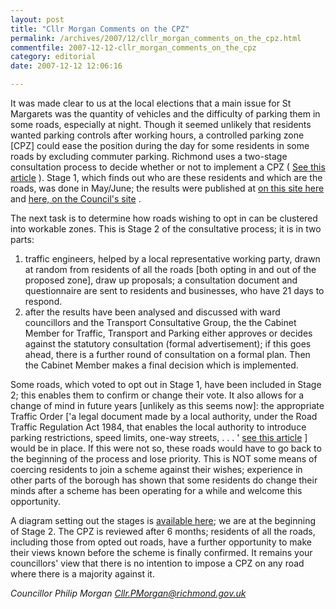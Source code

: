 ```yaml
---
layout: post
title: "Cllr Morgan Comments on the CPZ"
permalink: /archives/2007/12/cllr_morgan_comments_on_the_cpz.html
commentfile: 2007-12-12-cllr_morgan_comments_on_the_cpz
category: editorial
date: 2007-12-12 12:06:16

---
```


It was made clear to us at the local elections that a main issue for St Margarets was the quantity of vehicles and the difficulty of parking them in some roads, especially at night. Though it seemed unlikely that residents wanted parking controls after working hours, a controlled parking zone \[CPZ\] could ease the position during the day for some residents in some roads by excluding commuter parking. Richmond uses a two-stage consultation process to decide whether or not to implement a CPZ ( [See this article](http://tinyurl.com/2sflgr) ). Stage 1, which finds out who are these residents and which are the roads, was done in May/June; the results were published at [on this site here](https://stmargarets.london/archives/2007/07/cpz_results_published.html) and [here, on the Council's site](http://www.richmond.gov.uk/st_margarets_parking_study.pdf) .

The next task is to determine how roads wishing to opt in can be clustered into workable zones. This is Stage 2 of the consultative process; it is in two parts:

1.  traffic engineers, helped by a local representative working party, drawn at random from residents of all the roads \[both opting in and out of the proposed zone\], draw up proposals; a consultation document and questionnaire are sent to residents and businesses, who have 21 days to respond.
2.  after the results have been analysed and discussed with ward councillors and the Transport Consultative Group, the the Cabinet Member for Traffic, Transport and Parking either approves or decides against the statutory consultation (formal advertisement); if this goes ahead, there is a further round of consultation on a formal plan. Then the Cabinet Member makes a final decision which is implemented.

Some roads, which voted to opt out in Stage 1, have been included in Stage 2; this enables them to confirm or change their vote. It also allows for a change of mind in future years \[unlikely as this seems now\]: the appropriate Traffic Order \['a legal document made by a local authority, under the Road Traffic Regulation Act 1984, that enables the local authority to introduce parking restrictions, speed limits, one-way streets, . . . ' [see this article](http://tinyurl.com/2kkufm) \] would be in place. If this were not so, these roads would have to go back to the beginning of the process and lose priority. This is NOT some means of coercing residents to join a scheme against their wishes; experience in other parts of the borough has shown that some residents do change their minds after a scheme has been operating for a while and welcome this opportunity.

A diagram setting out the stages is [available here](http://tinyurl.com/yo4oyn); we are at the beginning of Stage 2. The CPZ is reviewed after 6 months; residents of all the roads, including those from opted out roads, have a further opportunity to make their views known before the scheme is finally confirmed. It remains your councillors' view that there is no intention to impose a CPZ on any road where there is a majority against it.

<cite>Councillor Philip Morgan
[Cllr.PMorgan@richmond.gov.uk](mailto:Cllr.PMorgan@richmond.gov.uk</cite>)
